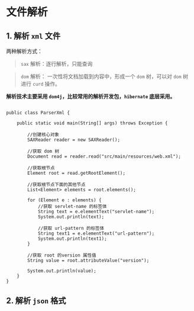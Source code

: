 # 文件解析

## 1. 解析 `xml` 文件

两种解析方式：

> `sax` 解析：逐行解析，只能查询

> `dom` 解析： 一次性将文档加载到内容中，形成一个 `dom` 树，可以对 `dom` 树进行 `curd` 操作。



**解析技术主要采用 `dom4j`，比较常用的解析开发包，`hibernate` 底层采用。**


```

public class ParserXml {

    public static void main(String[] args) throws Exception {

        //创建核心对象
        SAXReader reader = new SAXReader();

        //获取 dom 树
        Document read = reader.read("src/main/resources/web.xml");

        //获取根节点
        Element root = read.getRootElement();

        //获取根节点下面的其他节点
        List<Element> elements = root.elements();

        for (Element e : elements) {
            //获取 servlet-name 的标签体
            String text = e.elementText("servlet-name");
            System.out.println(text);

            //获取 url-pattern 的标签体
            String text1 = e.elementText("url-pattern");
            System.out.println(text1);
        }

        //获取 root 的version 属性值
        String value = root.attributeValue("version");

        System.out.println(value);
    }
}

```






## 2. 解析 `json` 格式